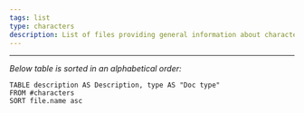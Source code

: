 ```yaml
---
tags: list
type: characters
description: List of files providing general information about characters, their mechanics and other characteristics.
---
```

___
*Below table is sorted in an alphabetical order:*

```dataview
TABLE description AS Description, type AS "Doc type"
FROM #characters 
SORT file.name asc
```